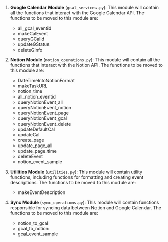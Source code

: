 1. **Google Calendar Module** (`gcal_services.py`): This module will contain all the functions that interact with the Google Calendar API. The functions to be moved to this module are:
   - all_gcal_eventid
   - makeCalEvent
   - queryGCalId
   - updateGStatus
   - deleteGInfo

2. **Notion Module** (`notion_operations.py`): This module will contain all the functions that interact with the Notion API. The functions to be moved to this module are:
   - DateTimeIntoNotionFormat
   - makeTaskURL
   - notion_time
   - all_notion_eventid
   - queryNotionEvent_all
   - queryNotionEvent_notion
   - queryNotionEvent_page
   - queryNotionEvent_gcal
   - queryNotionEvent_delete
   - updateDefaultCal
   - updateCal
   - create_page
   - update_page_all
   - update_page_time
   - deleteEvent
   - notion_event_sample

3. **Utilities Module** (`utilities.py`): This module will contain utility functions, including functions for formatting and creating event descriptions. The functions to be moved to this module are:
   - makeEventDescription

4. **Sync Module** (`sync_operations.py`): This module will contain functions responsible for syncing data between Notion and Google Calendar. The functions to be moved to this module are:
   - notion_to_gcal
   - gcal_to_notion
   - gcal_event_sample